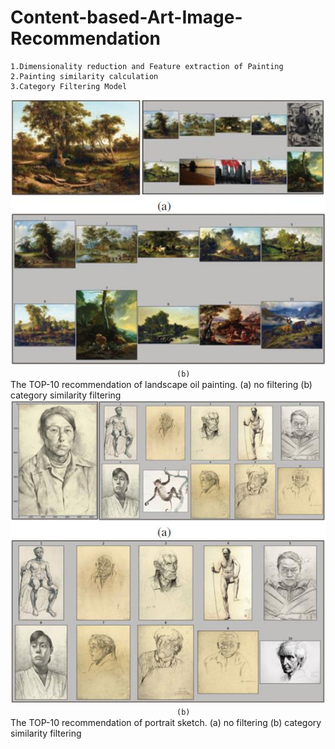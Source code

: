 # Content-based-Art-Image-Recommendation
```
1.Dimensionality reduction and Feature extraction of Painting
2.Painting similarity calculation
3.Category Filtering Model
```
![](https://github.com/YuanSiping/Content-based-Art-Image-Recommendation/blob/master/result/oil.jpg)
<br>　　　　　　　　　　　　　　　　　　　`(b)`<br/>
The TOP-10 recommendation of landscape oil painting. (a) no filtering (b) category similarity filtering
![](https://github.com/YuanSiping/Content-based-Art-Image-Recommendation/blob/master/result/sketch.jpg)
<br>　　　　　　　　　　　　　　　　　　　`(b)`<br/>
The TOP-10 recommendation of portrait sketch. (a) no filtering (b) category similarity filtering
